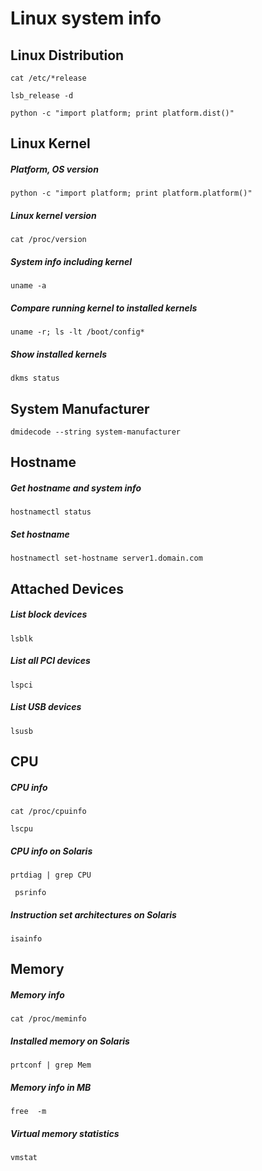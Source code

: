 # Linux system info

## Linux Distribution
```cat /etc/*release```

```lsb_release -d```

```python -c "import platform; print platform.dist()"```

## Linux Kernel

##### Platform, OS version
```python -c "import platform; print platform.platform()"```

##### Linux kernel version
```cat /proc/version```

##### System info including kernel
```uname -a```

##### Compare running kernel to installed kernels
```uname -r; ls -lt /boot/config*```

##### Show installed kernels
```dkms status```

## System Manufacturer
```dmidecode --string system-manufacturer```

## Hostname

##### Get hostname and system info
```hostnamectl status```

##### Set hostname
```hostnamectl set-hostname server1.domain.com```

## Attached Devices

##### List block devices
```lsblk```
##### List all PCI devices
```lspci```
##### List USB devices
```lsusb```

## CPU

##### CPU info
```cat /proc/cpuinfo```

```lscpu```

##### CPU info on Solaris
```prtdiag | grep CPU```

``` psrinfo```

##### Instruction set architectures on Solaris
```isainfo```

## Memory

##### Memory info
```cat /proc/meminfo```
##### Installed memory on Solaris
```prtconf | grep Mem```
##### Memory info in MB
```free  -m```
##### Virtual memory statistics
```vmstat```
